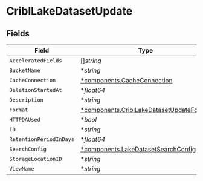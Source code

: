 # CriblLakeDatasetUpdate


## Fields

| Field                                                                                               | Type                                                                                                | Required                                                                                            | Description                                                                                         |
| --------------------------------------------------------------------------------------------------- | --------------------------------------------------------------------------------------------------- | --------------------------------------------------------------------------------------------------- | --------------------------------------------------------------------------------------------------- |
| `AcceleratedFields`                                                                                 | []*string*                                                                                          | :heavy_minus_sign:                                                                                  | N/A                                                                                                 |
| `BucketName`                                                                                        | **string*                                                                                           | :heavy_minus_sign:                                                                                  | N/A                                                                                                 |
| `CacheConnection`                                                                                   | [*components.CacheConnection](../../models/components/cacheconnection.md)                           | :heavy_minus_sign:                                                                                  | N/A                                                                                                 |
| `DeletionStartedAt`                                                                                 | **float64*                                                                                          | :heavy_minus_sign:                                                                                  | N/A                                                                                                 |
| `Description`                                                                                       | **string*                                                                                           | :heavy_minus_sign:                                                                                  | N/A                                                                                                 |
| `Format`                                                                                            | [*components.CriblLakeDatasetUpdateFormat](../../models/components/cribllakedatasetupdateformat.md) | :heavy_minus_sign:                                                                                  | N/A                                                                                                 |
| `HTTPDAUsed`                                                                                        | **bool*                                                                                             | :heavy_minus_sign:                                                                                  | N/A                                                                                                 |
| `ID`                                                                                                | **string*                                                                                           | :heavy_minus_sign:                                                                                  | N/A                                                                                                 |
| `RetentionPeriodInDays`                                                                             | **float64*                                                                                          | :heavy_minus_sign:                                                                                  | N/A                                                                                                 |
| `SearchConfig`                                                                                      | [*components.LakeDatasetSearchConfig](../../models/components/lakedatasetsearchconfig.md)           | :heavy_minus_sign:                                                                                  | N/A                                                                                                 |
| `StorageLocationID`                                                                                 | **string*                                                                                           | :heavy_minus_sign:                                                                                  | N/A                                                                                                 |
| `ViewName`                                                                                          | **string*                                                                                           | :heavy_minus_sign:                                                                                  | N/A                                                                                                 |